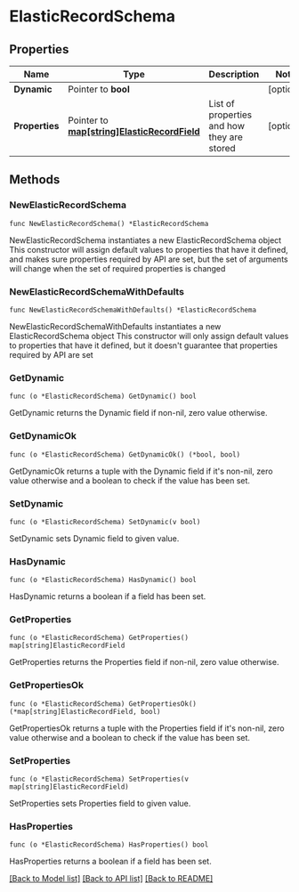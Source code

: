 # ElasticRecordSchema

## Properties

Name | Type | Description | Notes
------------ | ------------- | ------------- | -------------
**Dynamic** | Pointer to **bool** |  | [optional] 
**Properties** | Pointer to [**map[string]ElasticRecordField**](ElasticRecordField.md) | List of properties and how they are stored | [optional] 

## Methods

### NewElasticRecordSchema

`func NewElasticRecordSchema() *ElasticRecordSchema`

NewElasticRecordSchema instantiates a new ElasticRecordSchema object
This constructor will assign default values to properties that have it defined,
and makes sure properties required by API are set, but the set of arguments
will change when the set of required properties is changed

### NewElasticRecordSchemaWithDefaults

`func NewElasticRecordSchemaWithDefaults() *ElasticRecordSchema`

NewElasticRecordSchemaWithDefaults instantiates a new ElasticRecordSchema object
This constructor will only assign default values to properties that have it defined,
but it doesn't guarantee that properties required by API are set

### GetDynamic

`func (o *ElasticRecordSchema) GetDynamic() bool`

GetDynamic returns the Dynamic field if non-nil, zero value otherwise.

### GetDynamicOk

`func (o *ElasticRecordSchema) GetDynamicOk() (*bool, bool)`

GetDynamicOk returns a tuple with the Dynamic field if it's non-nil, zero value otherwise
and a boolean to check if the value has been set.

### SetDynamic

`func (o *ElasticRecordSchema) SetDynamic(v bool)`

SetDynamic sets Dynamic field to given value.

### HasDynamic

`func (o *ElasticRecordSchema) HasDynamic() bool`

HasDynamic returns a boolean if a field has been set.

### GetProperties

`func (o *ElasticRecordSchema) GetProperties() map[string]ElasticRecordField`

GetProperties returns the Properties field if non-nil, zero value otherwise.

### GetPropertiesOk

`func (o *ElasticRecordSchema) GetPropertiesOk() (*map[string]ElasticRecordField, bool)`

GetPropertiesOk returns a tuple with the Properties field if it's non-nil, zero value otherwise
and a boolean to check if the value has been set.

### SetProperties

`func (o *ElasticRecordSchema) SetProperties(v map[string]ElasticRecordField)`

SetProperties sets Properties field to given value.

### HasProperties

`func (o *ElasticRecordSchema) HasProperties() bool`

HasProperties returns a boolean if a field has been set.


[[Back to Model list]](../README.md#documentation-for-models) [[Back to API list]](../README.md#documentation-for-api-endpoints) [[Back to README]](../README.md)


